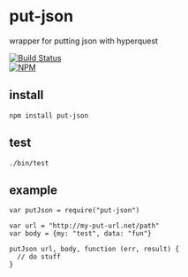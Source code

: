 # put-json

wrapper for putting json with hyperquest

[![Build Status](https://travis-ci.org/tphummel/put-json.png)](https://travis-ci.org/tphummel/put-json)  
[![NPM](https://nodei.co/npm/put-json.png?downloads=true)](https://nodei.co/npm/put-json/)

## install

    npm install put-json

## test
    
    ./bin/test

## example
    
    var putJson = require("put-json")

    var url = "http://my-put-url.net/path"
    var body = {my: "test", data: "fun"}
    
    putJson url, body, function (err, result) {
      // do stuff
    }